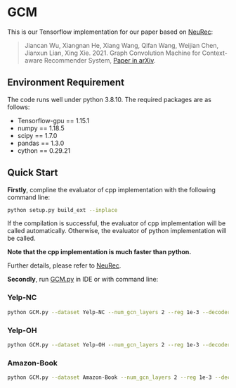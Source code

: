 # GCM
This is our Tensorflow implementation for our paper based on [NeuRec](https://github.com/wubinzzu/NeuRec/):

>Jiancan Wu, Xiangnan He, Xiang Wang, Qifan Wang, Weijian Chen, Jianxun Lian, Xing Xie. 2021. Graph Convolution Machine for Context-aware Recommender System, [Paper in arXiv](https://arxiv.org/abs/2001.11402).

## Environment Requirement

The code runs well under python 3.8.10. The required packages are as follows:

- Tensorflow-gpu == 1.15.1
- numpy == 1.18.5
- scipy == 1.7.0
- pandas == 1.3.0
- cython == 0.29.21

## Quick Start
**Firstly**, compline the evaluator of cpp implementation with the following command line:

```bash
python setup.py build_ext --inplace
```

If the compilation is successful, the evaluator of cpp implementation will be called automatically.
Otherwise, the evaluator of python implementation will be called.

**Note that the cpp implementation is much faster than python.**

Further details, please refer to [NeuRec](https://github.com/wubinzzu/NeuRec/).

**Secondly**,  run [GCM.py](./GCM.py) in IDE or with command line:

### Yelp-NC

```bash
python GCM.py --dataset Yelp-NC --num_gcn_layers 2 --reg 1e-3 --decoder_type FM --adj_norm_type ls --num_negatives 4
```

### Yelp-OH
```bash
python GCM.py --dataset Yelp-OH --num_gcn_layers 2 --reg 1e-3 --decoder_type FM --adj_norm_type ls --num_negatives 4
```

### Amazon-Book
```bash
python GCM.py --dataset Amazon-Book --num_gcn_layers 2 --reg 1e-3 --decoder_type FM --adj_norm_type ls --num_negatives 2
```
